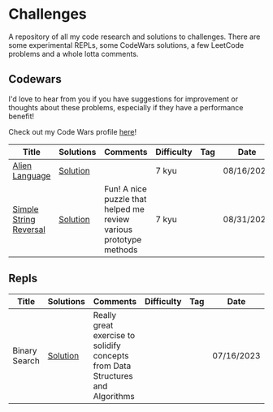 # Challenges
A repository of all my code research and solutions to challenges. There are some experimental REPLs, some CodeWars solutions, a few LeetCode problems and a whole lotta comments.

## Codewars

I'd love to hear from you if you have suggestions for improvement or thoughts about these problems, especially if they have a performance benefit!

Check out my Code Wars profile [here](https://www.codewars.com/users/TheCrimb)!


|      Title     |   Solutions   | Comments  | Difficulty  | Tag  | Date                 
|----------------|---------------|--------|-------------|-------------|---------
|[Alien Language](https://www.codewars.com/kata/5728203b7fc662a4c4000ef3)|[Solution](codewars/AlienLanuage.js) ||7 kyu||08/16/2023|
|[Simple String Reversal](https://www.codewars.com/kata/5a71939d373c2e634200008e/javascript)|[Solution](codewars/SimpleStringReversal.js) | Fun! A nice puzzle that helped me review various prototype methods |7 kyu||08/31/2023|

## Repls
|      Title     |   Solutions   | Comments  | Difficulty  | Tag  | Date                 
|----------------|---------------|--------|-------------|-------------|---------
|Binary Search|[Solution](repls/linearVsBinarySearch.js) | Really great exercise to solidify concepts from Data Structures and Algorithms|||07/16/2023|
